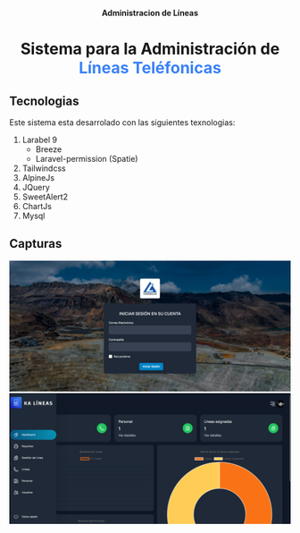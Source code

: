 <p align="center" style="font-weight: bold;">Administracion de Líneas</p>

<h1 align="center" style="font-weight: bold;">Sistema para la Administración de <span style="color: #3B82F6 !important;">Líneas Teléfonicas</span></h1>

## Tecnologias

Este sistema esta desarrolado con las siguientes texnologias:

1. Larabel 9
    - Breeze
    - Laravel-permission (Spatie)
2. Tailwindcss
3. AlpineJs
4. JQuery
5. SweetAlert2
6. ChartJs
7. Mysql

## Capturas

![](/Screenshot-1.png)
![](/Screenshot-2.png)
